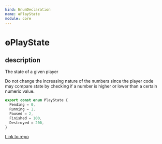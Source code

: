 ```yaml
---
kind: EnumDeclaration
name: ɵPlayState
module: core
---
```


# ɵPlayState

## description

The state of a given player

Do not change the increasing nature of the numbers since the player
code may compare state by checking if a number is higher or lower than
a certain numeric value.

```ts
export const enum PlayState {
  Pending = 0,
  Running = 1,
  Paused = 2,
  Finished = 100,
  Destroyed = 200,
}
```

[Link to repo](https://github.com/timdeschryver/angular/blob/master/packages/core/src/render3/interfaces/player.ts#L70-L76)
